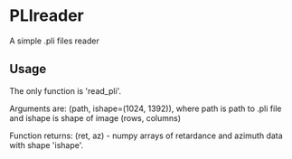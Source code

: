 # PLIreader
A simple .pli files reader

## Usage
The only function is 'read_pli'.

Arguments are: (path, ishape=(1024, 1392)), where path is path to .pli file and ishape is shape of image (rows, columns)

Function returns: (ret, az) - numpy arrays of retardance and azimuth data with shape 'ishape'.
